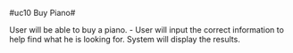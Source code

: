 #uc10 Buy Piano#

User will be able to buy a piano. - User will input the correct information to help find what he is looking for. System will display the results.
